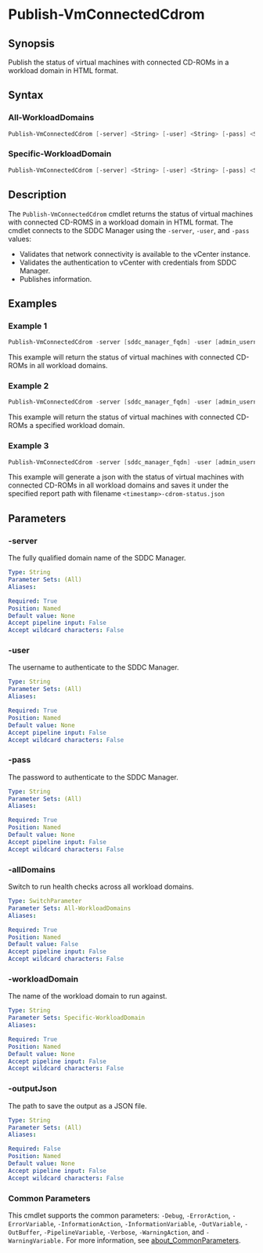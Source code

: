 # Publish-VmConnectedCdrom

## Synopsis

Publish the status of virtual machines with connected CD-ROMs in a workload domain in HTML format.

## Syntax

### All-WorkloadDomains

```powershell
Publish-VmConnectedCdrom [-server] <String> [-user] <String> [-pass] <String> [-allDomains] [-outputJson <String>]  [<CommonParameters>]
```

### Specific-WorkloadDomain

```powershell
Publish-VmConnectedCdrom [-server] <String> [-user] <String> [-pass] <String> [-workloadDomain] <String> [-outputJson <String>]  [<CommonParameters>]
```

## Description

The `Publish-VmConnectedCdrom` cmdlet returns the status of virtual machines with connected CD-ROMS in a workload domain in HTML format.
The cmdlet connects to the SDDC Manager using the `-server`, `-user`, and `-pass` values:

- Validates that network connectivity is available to the vCenter instance.
- Validates the authentication to vCenter with credentials from SDDC Manager.
- Publishes information.

## Examples

### Example 1

```powershell
Publish-VmConnectedCdrom -server [sddc_manager_fqdn] -user [admin_username] -pass [admin_password] -allDomains
```

This example will return the status of virtual machines with connected CD-ROMs in all workload domains.

### Example 2

```powershell
Publish-VmConnectedCdrom -server [sddc_manager_fqdn] -user [admin_username] -pass [admin_password] -workloadDomain [workload_domain_name]
```

This example will return the status of virtual machines with connected CD-ROMs a specified workload domain.

### Example 3

```powershell
Publish-VmConnectedCdrom -server [sddc_manager_fqdn] -user [admin_username] -pass [admin_password] -allDomains -outputJson [report_path]
```

This example will generate a json with the status of virtual machines with connected CD-ROMs in all workload domains
and saves it under the specified report path with filename `<timestamp>-cdrom-status.json`

## Parameters

### -server

The fully qualified domain name of the SDDC Manager.

```yaml
Type: String
Parameter Sets: (All)
Aliases:

Required: True
Position: Named
Default value: None
Accept pipeline input: False
Accept wildcard characters: False
```

### -user

The username to authenticate to the SDDC Manager.

```yaml
Type: String
Parameter Sets: (All)
Aliases:

Required: True
Position: Named
Default value: None
Accept pipeline input: False
Accept wildcard characters: False
```

### -pass

The password to authenticate to the SDDC Manager.

```yaml
Type: String
Parameter Sets: (All)
Aliases:

Required: True
Position: Named
Default value: None
Accept pipeline input: False
Accept wildcard characters: False
```

### -allDomains

Switch to run health checks across all workload domains.

```yaml
Type: SwitchParameter
Parameter Sets: All-WorkloadDomains
Aliases:

Required: True
Position: Named
Default value: False
Accept pipeline input: False
Accept wildcard characters: False
```

### -workloadDomain

The name of the workload domain to run against.

```yaml
Type: String
Parameter Sets: Specific-WorkloadDomain
Aliases:

Required: True
Position: Named
Default value: None
Accept pipeline input: False
Accept wildcard characters: False
```

### -outputJson

The path to save the output as a JSON file.

```yaml
Type: String
Parameter Sets: (All)
Aliases:

Required: False
Position: Named
Default value: None
Accept pipeline input: False
Accept wildcard characters: False
```

### Common Parameters

This cmdlet supports the common parameters: `-Debug`, `-ErrorAction`, `-ErrorVariable`, `-InformationAction`, `-InformationVariable`, `-OutVariable`, `-OutBuffer`, `-PipelineVariable`, `-Verbose`, `-WarningAction`, and `-WarningVariable.` For more information, see [about_CommonParameters](http://go.microsoft.com/fwlink/?LinkID=113216).
